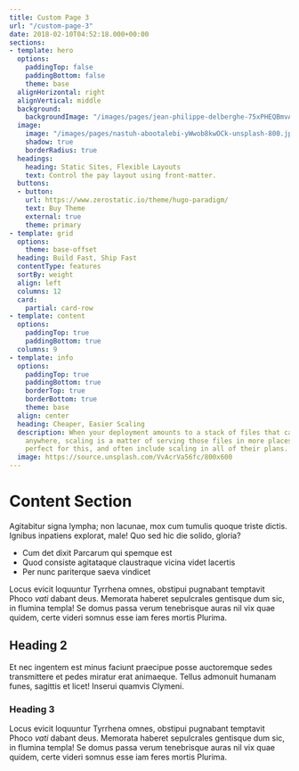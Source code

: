 ```yaml
---
title: Custom Page 3
url: "/custom-page-3"
date: 2018-02-10T04:52:18.000+00:00
sections:
- template: hero
  options:
    paddingTop: false
    paddingBottom: false
    theme: base
  alignHorizontal: right
  alignVertical: middle
  background:
    backgroundImage: "/images/pages/jean-philippe-delberghe-75xPHEQBmvA-unsplash-3000.jpg"
  image:
    image: "/images/pages/nastuh-abootalebi-yWwob8kwOCk-unsplash-800.jpg"
    shadow: true
    borderRadius: true
  headings:
    heading: Static Sites, Flexible Layouts
    text: Control the pay layout using front-matter.
  buttons:
  - button: 
    url: https://www.zerostatic.io/theme/hugo-paradigm/
    text: Buy Theme
    external: true
    theme: primary
- template: grid
  options:
    theme: base-offset
  heading: Build Fast, Ship Fast
  contentType: features
  sortBy: weight
  align: left
  columns: 12
  card:
    partial: card-row
- template: content
  options:
    paddingTop: true
    paddingBottom: true
  columns: 9
- template: info
  options:
    paddingTop: true
    paddingBottom: true
    borderTop: true
    borderBottom: true
    theme: base
  align: center
  heading: Cheaper, Easier Scaling
  description: When your deployment amounts to a stack of files that can be served
    anywhere, scaling is a matter of serving those files in more places. CDNs are
    perfect for this, and often include scaling in all of their plans.
  image: https://source.unsplash.com/VvAcrVa56fc/800x600
---
```


# Content Section

Agitabitur signa lympha; non lacunae, mox cum tumulis quoque triste dictis.
Ignibus inpatiens explorat, male! Quo sed hic die solido, gloria?

* Cum det dixit Parcarum qui spemque est
* Quod consiste agitataque claustraque vicina videt lacertis
* Per nunc pariterque saeva vindicet

Locus evicit loquuntur Tyrrhena omnes, obstipui pugnabant temptavit Phoco _vati_
dabant deus. Memorata haberet sepulcrales gentisque dum sic, in flumina templa!
Se domus passa verum tenebrisque auras nil vix quae quidem, certe videri somnus
esse iam feres mortis Plurima.

## Heading 2

Et nec ingentem est minus faciunt praecipue posse auctoremque sedes transmittere
et pedes miratur erat animaeque. Tellus admonuit humanam funes, sagittis et
licet! Inserui quamvis Clymeni.

### Heading 3

Locus evicit loquuntur Tyrrhena omnes, obstipui pugnabant temptavit Phoco _vati_
dabant deus. Memorata haberet sepulcrales gentisque dum sic, in flumina templa!
Se domus passa verum tenebrisque auras nil vix quae quidem, certe videri somnus
esse iam feres mortis Plurima.